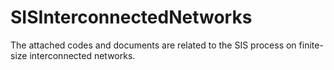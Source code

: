 # SISInterconnectedNetworks
The attached codes and documents are related to the SIS process on finite-size interconnected networks.
